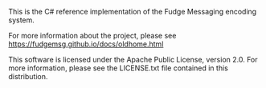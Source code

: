 This is the C# reference implementation of the Fudge Messaging encoding system.

For more information about the project, please see
   https://fudgemsg.github.io/docs/oldhome.html
   
This software is licensed under the Apache Public License, version 2.0.
For more information, please see the LICENSE.txt file contained in
this distribution.
